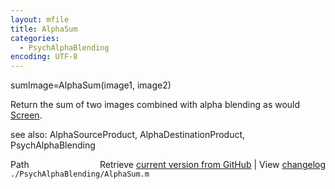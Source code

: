 ```yaml
---
layout: mfile
title: AlphaSum
categories:
  - PsychAlphaBlending
encoding: UTF-8
---
```


sumImage=AlphaSum(image1, image2)  

Return the sum of two images combined with alpha blending as would  
[Screen](/docs/Screen).  

see also: AlphaSourceProduct, AlphaDestinationProduct, PsychAlphaBlending  


<div class="code_header" style="text-align:right;">
  <span style="float:left;">Path&nbsp;&nbsp;</span> <span class="counter">Retrieve <a href=
  "https://raw.github.com/Psychtoolbox-3/Psychtoolbox-3/beta/./PsychAlphaBlending/AlphaSum.m">current version from GitHub</a> | View <a href=
  "https://github.com/Psychtoolbox-3/Psychtoolbox-3/commits/beta/./PsychAlphaBlending/AlphaSum.m">changelog</a></span>
</div>
<div class="code">
  <code>./PsychAlphaBlending/AlphaSum.m</code>
</div>
